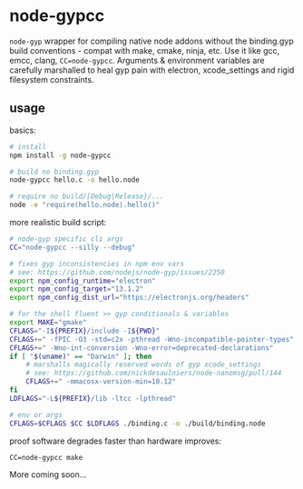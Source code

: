 # node-gypcc

`node-gyp` wrapper for compiling native node addons without the binding.gyp build conventions - compat with make, cmake, ninja, etc.  Use it like gcc, emcc, clang, `CC=node-gypcc`.  Arguments & environment variables are carefully marshalled to heal gyp pain with electron, xcode_settings and rigid filesystem constraints.

## usage

basics:

```sh
# install
npm install -g node-gypcc

# build no binding.gyp
node-gypcc hello.c -o hello.node

# require no build/[Debug|Release}/...
node -e "require(hello.node).hello()"
```

more realistic build script:

```sh
# node-gyp specific cli args
CC="node-gypcc --silly --debug"

# fixes gyp inconsistencies in npm env vars
# see: https://github.com/nodejs/node-gyp/issues/2250
export npm_config_runtime="electron"
export npm_config_target="13.1.2"
export npm_config_dist_url="https://electronjs.org/headers"

# for the shell fluent >> gyp conditionals & variables
export MAKE="gmake"
CFLAGS="-I${PREFIX}/include -I${PWD}"
CFLAGS+=" -fPIC -O3 -std=c2x -pthread -Wno-incompatible-pointer-types"
CFLAGS+=" -Wno-int-conversion -Wno-error=deprecated-declarations"
if [ "$(uname)" == "Darwin" ]; then
    # marshalls magically reserved words of gyp xcode_settings
    # see: https://github.com/nickdesaulniers/node-nanomsg/pull/144
    CFLAGS+=" -mmacosx-version-min=10.12"
fi
LDFLAGS="-L${PREFIX}/lib -ltcc -lpthread"

# env or args
CFLAGS=$CFLAGS $CC $LDFLAGS ./binding.c -o ./build/binding.node
```

proof software degrades faster than hardware improves:

```
CC=node-gypcc make
```

More coming soon...